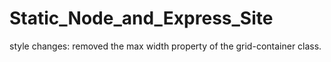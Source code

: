 # Static_Node_and_Express_Site

style changes: removed the max width property of the grid-container class.
